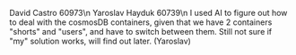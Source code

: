 David Castro 60973\n
Yaroslav Hayduk 60739\n
I used AI to figure out how to deal with the cosmosDB containers, given that we have 2 containers "shorts" and "users", and have to switch between them. Still not sure if "my" solution works, will find out later. (Yaroslav)
